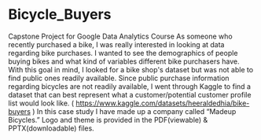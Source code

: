 # Bicycle_Buyers
Capstone Project for Google Data Analytics Course
As someone who recently purchased a bike, I was really interested in looking at data regarding bike purchases. I wanted to see the demographics of people buying bikes and what kind of variables different bike purchasers have.
With this goal in mind, I looked for a bike shop's dataset but was not able to find public ones readily available. Since public purchase information regarding bicycles are not readily available, I went through Kaggle to find a dataset that can best represent what a customer/potential customer profile list would look like. 
( https://www.kaggle.com/datasets/heeraldedhia/bike-buyers )
In this case study I have made up a company called “Madeup Bicycles.” Logo and theme is provided in the PDF(viewable) & PPTX(downloadable) files.

